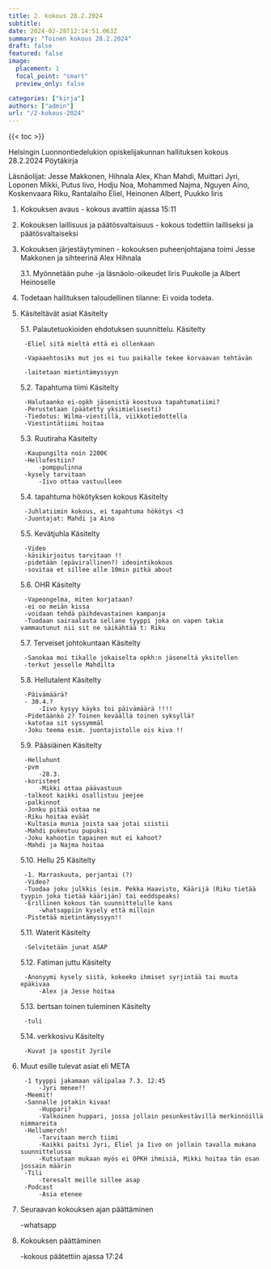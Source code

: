 ```yaml
---
title: 2. kokous 28.2.2024
subtitle: 
date: 2024-02-28T12:14:51.063Z
summary: "Toinen kokous 28.2.2024"
draft: false
featured: false
image:
  placement: 1
  focal_point: "smart"
  preview_only: false

categories: ["kirja"]
authors: ["admin"]
url: "/2-kokous-2024"
---
```

{{< toc >}}

Helsingin Luonnontiedelukion opiskelijakunnan hallituksen kokous 28.2.2024
Pöytäkirja

Läsnäolijat: Jesse Makkonen, Hihnala Alex, Khan Mahdi, Muittari Jyri, Loponen Mikki, Putus Iivo, Hodju Noa, Mohammed Najma, Nguyen Aino, Koskenvaara Riku, Rantalaiho Eliel, Heinonen Albert, Puukko Iiris

1. Kokouksen avaus - kokous avattiin ajassa 15:11
2. Kokouksen laillisuus ja päätösvaltaisuus - kokous todettiin lailliseksi ja
päätösvaltaiseksi 

3. Kokouksen järjestäytyminen - kokouksen puheenjohtajana toimi Jesse Makkonen  ja sihteerinä Alex Hihnala

	3.1. Myönnetään puhe -ja läsnäolo-oikeudet Iiris Puukolle ja Albert Heinoselle

4. Todetaan hallituksen taloudellinen tilanne: Ei voida todeta. 

5. Käsiteltävät asiat	Käsitelty

    5.1. Palautetuokioiden ehdotuksen suunnittelu. Käsitelty
    
    	-Eliel sitä mieltä että ei ollenkaan
    
    	-Vapaaehtosiks mut jos ei tuu paikalle tekee korvaavan tehtävän
    
    	-laitetaan mietintämyssyyn

    5.2. Tapahtuma tiimi Käsitelty

    	-Halutaanko ei-opkh jäsenistä koostuva tapahtumatiimi?
		-Perustetaan (päätetty yksimielisesti)
		-Tiedotus: Wilma-viestillä, viikkotiedottella
		-Viestintätiimi hoitaa

    5.3. Ruutiraha Käsitelty

    	-Kaupungilta noin 2200€
    	-Hellufestiin?
	    	-pomppulinna
    	-kysely tarvitaan
	    	-Iivo ottaa vastuulleen 
	
    5.4. tapahtuma hökötyksen kokous Käsitelty

    	-Juhlatiimin kokous, ei tapahtuma hökötys <3
    	-Juontajat: Mahdi ja Aino

    5.5. Kevätjuhla Käsitelty

    	-Video
		-käsikirjoitus tarvitaan !!
		-pidetään (epävirallinen?) ideointikokous
		-sovitaa et sillee alle 10min pitkä about

    5.6. OHR Käsitelty

		-Vapeongelma, miten korjataan?
		-ei oo meiän kissa
		-voidaan tehdä päihdevastainen kampanja
		-Tuodaan sairaalasta sellane tyyppi joka on vapen takia vammautunut nii sit ne säikähtää t: Riku

    5.7. Terveiset johtokuntaan Käsitelty

		-Sanokaa moi tikalle jokaiselta opkh:n jäseneltä yksitellen
		-terkut jesselle Mahdilta

    5.8. Hellutalent Käsitelty

		-Päivämäärä?
		- 30.4.?
			-Iivo kysyy käyks toi päivämäärä !!!!
		-Pidetäänkö 2? Toinen keväällä toinen syksyllä?
		-katotaa sit syssymmäl
		-Joku teema esim. juontajistolle ois kiva !! 

	5.9. Pääsiäinen Käsitelty

		-Helluhunt 
		-pvm
			-28.3.
		-koristeet
			-Mikki ottaa päävastuun
		-talkoot kaikki osallistuu jeejee
		-palkinnot
		-Jonku pitää ostaa ne
		-Riku hoitaa eväät
		-Kultasia munia joista saa jotai siistii
		-Mahdi pukeutuu pupuksi
		-Joku kahootin tapainen mut ei kahoot?
		-Mahdi ja Najma hoitaa 

	5.10. Hellu 25  Käsitelty

		-1. Marraskuuta, perjantai (?)
		-Video?
		-Tuodaa joku julkkis (esim. Pekka Haavisto, Käärijä (Riku tietää tyypin joka tietää käärijän) tai eeddspeaks)
		-Erillinen kokous tän suunnittelulle kans
			-whatsappiin kysely että milloin
		-Pistetää mietintämyssyyn!! 

	5.11. Waterit Käsitelty

		-Selvitetään junat ASAP

	5.12. Fatiman juttu Käsitelty

		-Anonyymi kysely siitä, kokeeko ihmiset syrjintää tai muuta epäkivaa
			-Alex ja Jesse hoitaa
	
	5.13. bertsan toinen tuleminen Käsitelty

		-tuli

	5.14. verkkosivu Käsitelty

		-Kuvat ja spostit Jyrile

6. Muut esille tulevat asiat eli META

		-1 tyyppi jakamaan välipalaa 7.3. 12:45 
			-Jyri menee!!
		-Meemit!
		-Sannalle jotakin kivaa!
			-Huppari?
			-Valkoinen huppari, jossa jollain pesunkestävillä merkinnöillä nimmareita
		-Hellumerch!
			-Tarvitaan merch tiimi
			-Kaikki paitsi Jyri, Eliel ja Iivo on jollain tavalla mukana suunnittelussa
			-Kutsutaan mukaan myös ei OPKH ihmisiä, Mikki hoitaa tän osan jossain määrin
		-Tili
			-teresalt meille sillee asap
		-Podcast
			-Asia etenee



7. Seuraavan kokouksen ajan päättäminen

	-whatsapp
8. Kokouksen päättäminen

	-kokous päätettiin ajassa 17:24



